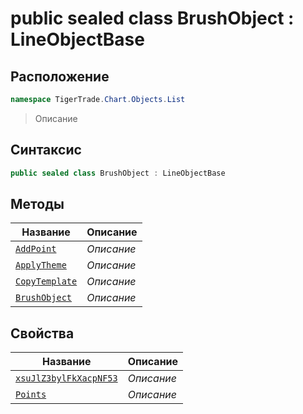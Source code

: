 
# public sealed class BrushObject : LineObjectBase
## Расположение
```csharp
namespace TigerTrade.Chart.Objects.List
```



> Описание

## Синтаксис
```csharp
public sealed class BrushObject : LineObjectBase
```


## Методы
| Название | Описание |
| --- | --- |
| [`AddPoint`](./BrushObject.cs/Методы/AddPoint.md) | *Описание* |
| [`ApplyTheme`](./BrushObject.cs/Методы/ApplyTheme.md) | *Описание* |
| [`CopyTemplate`](./BrushObject.cs/Методы/CopyTemplate.md) | *Описание* |
| [`BrushObject`](./BrushObject.cs/Методы/BrushObject.md) | *Описание* |

## Свойства
| Название | Описание |
| --- | --- |
| [`xsuJlZ3bylFkXacpNF53`](./BrushObject.cs/Свойства/xsuJlZ3bylFkXacpNF53.md) | *Описание* |
| [`Points`](./BrushObject.cs/Свойства/Points.md) | *Описание* |



